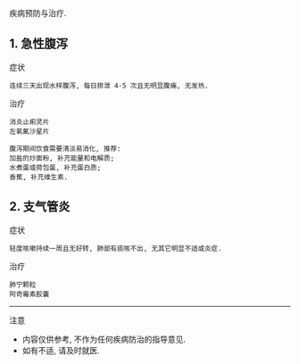 疾病预防与治疗.

## 1. 急性腹泻

症状

```
连续三天出现水样腹泻, 每日排泄 4-5 次且无明显腹痛, 无发热.
```

治疗

```
消炎止痢灵片
左氧氟沙星片

腹泻期间饮食需要清淡易消化, 推荐:
加盐的炒面粉, 补充能量和电解质;
水煮蛋或荷包蛋, 补充蛋白质;
香蕉, 补充维生素.
```

## 2. 支气管炎

症状

```
轻度咳嗽持续一周且无好转, 肺部有痰咳不出, 无其它明显不适或炎症.
```

治疗

```
肺宁颗粒
阿奇霉素胶囊
```

---

注意

- 内容仅供参考, 不作为任何疾病防治的指导意见.
- 如有不适, 请及时就医.

